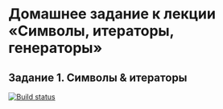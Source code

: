 # Домашнее задание к лекции «Символы, итераторы, генераторы»
## Задание 1. Символы & итераторы

[![Build status](https://ci.appveyor.com/api/projects/status/ltigv47p4vd7f9u1?svg=true)](https://ci.appveyor.com/project/Dolinin2021/sec-11-1-js-pr)

